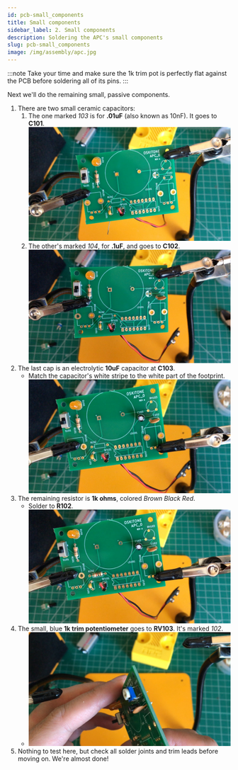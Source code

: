 ```yaml
---
id: pcb-small_components
title: Small components
sidebar_label: 2. Small components
description: Soldering the APC's small components
slug: pcb-small_components
image: /img/assembly/apc.jpg
---
```


:::note
Take your time and make sure the 1k trim pot is perfectly flat against the PCB before soldering all of its pins.
:::

Next we'll do the remaining small, passive components.

1. There are two small ceramic capacitors:
   1. The one marked _103_ is for **.01uF** (also known as 10nF). It goes to **C101**.
      ![.01uF to C101](/img/assembly/c101.jpg)
   2. The other's marked _104_, for **.1uF**, and goes to **C102**.
      ![.1uF to C102](/img/assembly/c102.jpg)
2. The last cap is an electrolytic **10uF** capacitor at **C103**.
   - Match the capacitor's white stripe to the white part of the footprint.
     ![10uF to C103](/img/assembly/c103.jpg)
3. The remaining resistor is **1k ohms**, colored _Brown Black Red_.
   - Solder to **R102**.
     ![1k ohms to R102](/img/assembly/r102.jpg)
4. The small, blue **1k trim potentiometer** goes to **RV103**. It's marked _102_.
   - ![1k trim pot to 102](/img/assembly/vol-flat.jpg)
5. Nothing to test here, but check all solder joints and trim leads before moving on. We're almost done!

<!-- TODO: consider breaking out test from the rest of the steps -->
